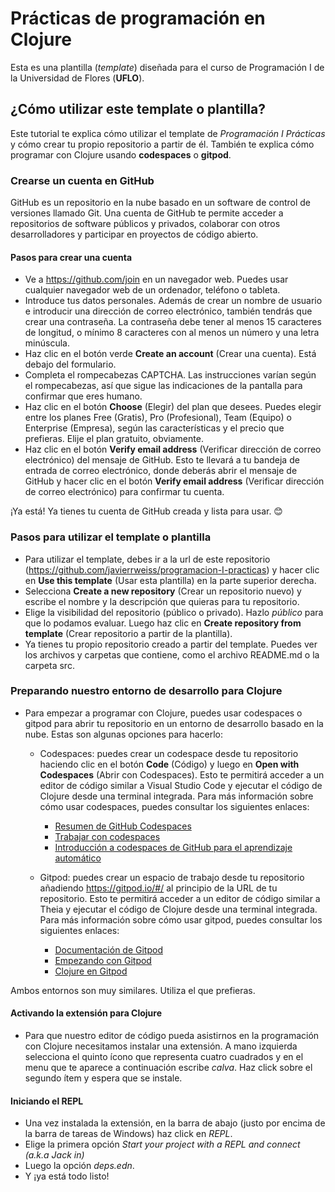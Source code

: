 # Prácticas de programación en Clojure

Esta es una plantilla (*template*) diseñada para el curso de Programación I de la Universidad de Flores (**UFLO**).

## ¿Cómo utilizar este template o plantilla?

Este tutorial te explica cómo utilizar el template de *Programación I Prácticas* y cómo crear tu propio repositorio a partir de él. También te explica cómo programar con Clojure usando **codespaces** o **gitpod**.

### Crearse un cuenta en GitHub

GitHub es un repositorio en la nube basado en un software de control de versiones llamado Git. Una cuenta de GitHub te permite acceder a repositorios de software públicos y privados, colaborar con otros desarrolladores y participar en proyectos de código abierto.

#### Pasos para crear una cuenta

- Ve a https://github.com/join en un navegador web. Puedes usar cualquier navegador web de un ordenador, teléfono o tableta.
- Introduce tus datos personales. Además de crear un nombre de usuario e introducir una dirección de correo electrónico, también tendrás que crear una contraseña. La contraseña debe tener al menos 15 caracteres de longitud, o mínimo 8 caracteres con al menos un número y una letra minúscula.
- Haz clic en el botón verde **Create an account** (Crear una cuenta). Está debajo del formulario.
- Completa el rompecabezas CAPTCHA. Las instrucciones varían según el rompecabezas, así que sigue las indicaciones de la pantalla para confirmar que eres humano.
- Haz clic en el botón **Choose** (Elegir) del plan que desees. Puedes elegir entre los planes Free (Gratis), Pro (Profesional), Team (Equipo) o Enterprise (Empresa), según las características y el precio que prefieras. Elije el plan gratuito, obviamente.
- Haz clic en el botón **Verify email address** (Verificar dirección de correo electrónico) del mensaje de GitHub. Esto te llevará a tu bandeja de entrada de correo electrónico, donde deberás abrir el mensaje de GitHub y hacer clic en el botón **Verify email address** (Verificar dirección de correo electrónico) para confirmar tu cuenta.

¡Ya está! Ya tienes tu cuenta de GitHub creada y lista para usar. 😊

### Pasos para utilizar el template o plantilla

- Para utilizar el template, debes ir a la url de este repositorio (https://github.com/javierrweiss/programacion-I-practicas) y hacer clic en **Use this template** (Usar esta plantilla) en la parte superior derecha.
- Selecciona **Create a new repository** (Crear un repositorio nuevo) y escribe el nombre y la descripción que quieras para tu repositorio.
- Elige la visibilidad del repositorio (público o privado). Hazlo *público* para que lo podamos evaluar. Luego haz clic en **Create repository from template** (Crear repositorio a partir de la plantilla).
- Ya tienes tu propio repositorio creado a partir del template. Puedes ver los archivos y carpetas que contiene, como el archivo README.md o la carpeta src.

### Preparando nuestro entorno de desarrollo para Clojure

- Para empezar a programar con Clojure, puedes usar codespaces o gitpod para abrir tu repositorio en un entorno de desarrollo basado en la nube. Estas son algunas opciones para hacerlo:

  - Codespaces: puedes crear un codespace desde tu repositorio haciendo clic en el botón **Code** (Código) y luego en **Open with Codespaces** (Abrir con Codespaces). Esto te permitirá acceder a un editor de código similar a Visual Studio Code y ejecutar el código de Clojure desde una terminal integrada. Para más información sobre cómo usar codespaces, puedes consultar los siguientes enlaces:

    - [Resumen de GitHub Codespaces](https://docs.github.com/es/codespaces/overview)
    - [Trabajar con codespaces](https://docs.github.com/es/codespaces/developing-in-codespaces/working-with-codespaces)
    - [Introducción a codespaces de GitHub para el aprendizaje automático](https://docs.github.com/es/codespaces/developing-in-codespaces/getting-started-with-github-codespaces-for-machine-learning)

  - Gitpod: puedes crear un espacio de trabajo desde tu repositorio añadiendo https://gitpod.io/#/ al principio de la URL de tu repositorio. Esto te permitirá acceder a un editor de código similar a Theia y ejecutar el código de Clojure desde una terminal integrada. Para más información sobre cómo usar gitpod, puedes consultar los siguientes enlaces:

    - [Documentación de Gitpod](https://www.gitpod.io/docs/)
    - [Empezando con Gitpod](https://www.gitpod.io/docs/getting-started/)
    - [Clojure en Gitpod](https://www.gitpod.io/docs/languages/clojure/)

Ambos entornos son muy similares. Utiliza el que prefieras. 

#### Activando la extensión para Clojure

- Para que nuestro editor de código pueda asistirnos en la programación con Clojure necesitamos instalar una extensión. A mano izquierda selecciona el quinto ícono que representa cuatro cuadrados y en el menu que te aparece a continuación escribe *calva*.
Haz click sobre el segundo ítem y espera que se instale. 

#### Iniciando el REPL

- Una vez instalada la extensión, en la barra de abajo (justo por encima de la barra de tareas de Windows) haz click en *REPL*. 
- Elige la primera opción *Start your project with a REPL and connect (a.k.a Jack in)*
- Luego la opción *deps.edn*.  
- Y ¡ya está todo listo!


